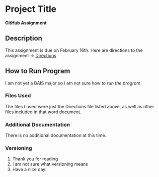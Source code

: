 # Project Title
**GitHub Assignment**
## Description
This assignment is due on February 16th. Here are directions to the assignment -> [Directions](https://uiowa.instructure.com/courses/203279/assignments/1856839)
## How to Run Program
I am not yet a BAIS major so I am not sure how to *run the program*.
### Files Used
The files I used were just the Directions file listed above, as well as other files included in that word document.
### Additional Documentation
There is no additional documentation at this time.
### Versioning
1. Thank you for reading
2. I am not sure what versioning means
3. Have a nice day!
